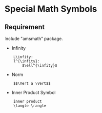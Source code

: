Special Math Symbols
====================

## Requirement

Include "amsmath" package.
- Infinity
```
	L\infity: 
	l^{\infity}:
		$\ell^{\infity}$
```

- Norm

```
	$$\Vert a \Vert$$
```

- Inner Product Symbol

```
	inner product
	\langle \rangle
```
